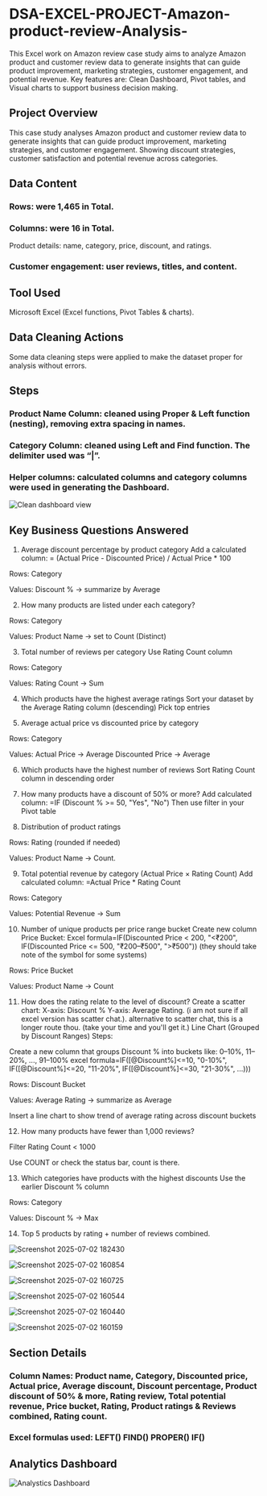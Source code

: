 # DSA-EXCEL-PROJECT-Amazon-product-review-Analysis-
This Excel work on Amazon review case study aims to analyze Amazon product and customer review data to generate insights that can guide product improvement, marketing strategies, customer engagement, and potential revenue. Key features are: Clean Dashboard, Pivot tables, and Visual charts to support business decision making.

## Project Overview
This case study analyses Amazon product and customer review data to generate insights that can guide product improvement, marketing strategies, and customer engagement. Showing discount strategies, customer satisfaction and potential revenue across categories.

## Data Content
### Rows: were 1,465 in Total.
### Columns: were 16 in Total.
Product details: name, category, price, discount, and ratings.

### Customer engagement: user reviews, titles, and content.

## Tool Used
Microsoft Excel (Excel functions, Pivot Tables & charts).

## Data Cleaning Actions
Some data cleaning steps were applied to make the dataset proper for analysis without errors.

## Steps
### Product Name Column: cleaned using Proper & Left function (nesting), removing extra spacing in names.
### Category Column: cleaned using Left and Find function. The delimiter used was “|”.
### Helper columns: calculated columns and category columns were used in generating the Dashboard.
![Clean dashboard view](https://github.com/user-attachments/assets/9663ea4f-038f-47d4-9a89-d00db0fbc4a9)
## Key Business Questions Answered

1.	Average discount percentage by product category
Add a calculated column:
= (Actual Price - Discounted Price) / Actual Price * 100


Rows: Category

Values: Discount % → summarize by Average


2.	How many products are listed under each category?
   
   
Rows: Category

Values: Product Name → set to Count (Distinct)


3.	Total number of reviews per category
Use Rating Count column


Rows: Category

Values: Rating Count → Sum


4.	Which products have the highest average ratings
Sort your dataset by the Average Rating column (descending)
Pick top entries


5.	 Average actual price vs discounted price by category
   
Rows: Category

Values: Actual Price → Average
Discounted Price → Average


6.	Which products have the highest number of reviews
Sort Rating Count column in descending order


7.	How many products have a discount of 50% or more?
Add calculated column:
=IF (Discount % >= 50, "Yes", "No")
Then use filter in your Pivot table


8.	Distribution of product ratings
   
Rows: Rating (rounded if needed)

Values: Product Name → Count.


9.	Total potential revenue by category (Actual Price × Rating Count)
Add calculated column:
=Actual Price * Rating Count

Rows: Category

Values: Potential Revenue → Sum


10.	 Number of unique products per price range bucket
Create new column Price Bucket:
Excel formula=IF(Discounted Price < 200, "<₹200",
   IF(Discounted Price <= 500, "₹200–₹500", ">₹500")) (they should take note of the symbol for some systems)

Rows: Price Bucket

Values: Product Name → Count


11.	How does the rating relate to the level of discount?
Create a scatter chart:
X-axis: Discount %
Y-axis: Average Rating. (i am not sure if all excel version has scatter chat.).   alternative to scatter chat, this is a longer route thou. (take your time and you'll get it.) Line Chart (Grouped by Discount Ranges)
Steps:

Create a new column that groups Discount % into buckets like:
0–10%, 11–20%, ..., 91–100%
excel formula=IF([@Discount%]<=10, "0-10%",
  IF([@Discount%]<=20, "11-20%",
  IF([@Discount%]<=30, "21-30%", ...)))

Rows: Discount Bucket

Values: Average Rating → summarize as Average

Insert a line chart to show trend of average rating across discount buckets


12.	How many products have fewer than 1,000 reviews?

Filter Rating Count < 1000

Use COUNT or check the status bar, count is there.


13.	 Which categories have products with the highest discounts
Use the earlier Discount % column

Rows: Category

Values: Discount % → Max


14.	 Top 5 products by rating + number of reviews combined.
    
![Screenshot 2025-07-02 182430](https://github.com/user-attachments/assets/63667cce-d904-43e0-b17b-6eb05092d0e5)

![Screenshot 2025-07-02 160854](https://github.com/user-attachments/assets/7bc3e43d-cb73-472c-8bc5-ebf14ad77704)

![Screenshot 2025-07-02 160725](https://github.com/user-attachments/assets/275826ad-f679-4498-a691-88d1165345e9)

![Screenshot 2025-07-02 160544](https://github.com/user-attachments/assets/4e4cfe09-41e0-450d-a8d2-75e57197e769)

![Screenshot 2025-07-02 160440](https://github.com/user-attachments/assets/3aed0a07-c934-4ec0-bb31-f15a710869a4)

![Screenshot 2025-07-02 160159](https://github.com/user-attachments/assets/4ff2cdaa-76d6-436f-94e3-97cec950911b)


## Section Details
### Column Names: Product name, Category, Discounted price, Actual price, Average discount, Discount percentage, Product discount of 50% & more, Rating review, Total potential revenue, Price bucket, Rating, Product ratings & Reviews combined, Rating count.
### Excel formulas used: LEFT() FIND() PROPER() IF() 

## Analytics Dashboard
![Analystics Dashboard](https://github.com/user-attachments/assets/c5846baf-0118-4e01-9b4d-98e9f75c3d97)
